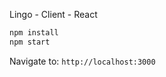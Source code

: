 Lingo - Client - React

```bash
npm install
npm start
```

Navigate to: ```http://localhost:3000```

